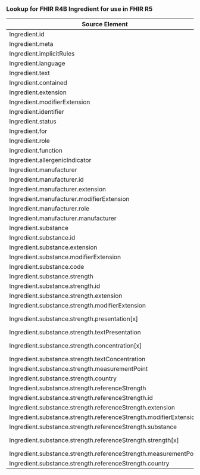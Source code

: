 ### Lookup for FHIR R4B Ingredient for use in FHIR R5

| Source Element | Usage | Target |
| -------------- | ----- | ------ |
| Ingredient.id | UseElementSameName | Ingredient.id |
| Ingredient.meta | UseElementSameName | Ingredient.meta |
| Ingredient.implicitRules | UseElementSameName | Ingredient.implicitRules |
| Ingredient.language | UseElementSameName | Ingredient.language |
| Ingredient.text | UseElementSameName | Ingredient.text |
| Ingredient.contained | UseElementSameName | Ingredient.contained |
| Ingredient.extension | UseElementSameName | Ingredient.extension |
| Ingredient.modifierExtension | UseElementSameName | Ingredient.modifierExtension |
| Ingredient.identifier | UseElementSameName | Ingredient.identifier |
| Ingredient.status | UseElementSameName | Ingredient.status |
| Ingredient.for | UseElementSameName | Ingredient.for |
| Ingredient.role | UseElementSameName | Ingredient.role |
| Ingredient.function | UseElementSameName | Ingredient.function |
| Ingredient.allergenicIndicator | UseElementSameName | Ingredient.allergenicIndicator |
| Ingredient.manufacturer | UseElementSameName | Ingredient.manufacturer |
| Ingredient.manufacturer.id | UseElementSameName | Ingredient.manufacturer.id |
| Ingredient.manufacturer.extension | UseElementSameName | Ingredient.manufacturer.extension |
| Ingredient.manufacturer.modifierExtension | UseElementSameName | Ingredient.manufacturer.modifierExtension |
| Ingredient.manufacturer.role | UseElementSameName | Ingredient.manufacturer.role |
| Ingredient.manufacturer.manufacturer | UseElementSameName | Ingredient.manufacturer.manufacturer |
| Ingredient.substance | UseElementSameName | Ingredient.substance |
| Ingredient.substance.id | UseElementSameName | Ingredient.substance.id |
| Ingredient.substance.extension | UseElementSameName | Ingredient.substance.extension |
| Ingredient.substance.modifierExtension | UseElementSameName | Ingredient.substance.modifierExtension |
| Ingredient.substance.code | UseElementSameName | Ingredient.substance.code |
| Ingredient.substance.strength | UseElementSameName | Ingredient.substance.strength |
| Ingredient.substance.strength.id | UseElementSameName | Ingredient.substance.strength.id |
| Ingredient.substance.strength.extension | UseElementSameName | Ingredient.substance.strength.extension |
| Ingredient.substance.strength.modifierExtension | UseElementSameName | Ingredient.substance.strength.modifierExtension |
| Ingredient.substance.strength.presentation[x] | UseExtension | http://hl7.org/fhir/4.3/StructureDefinition/extension-Ingredient.substance.strength.presentation |
| Ingredient.substance.strength.textPresentation | UseElementSameName | Ingredient.substance.strength.textPresentation |
| Ingredient.substance.strength.concentration[x] | UseExtension | http://hl7.org/fhir/4.3/StructureDefinition/extension-Ingredient.substance.strength.concentration |
| Ingredient.substance.strength.textConcentration | UseElementSameName | Ingredient.substance.strength.textConcentration |
| Ingredient.substance.strength.measurementPoint | UseElementSameName | Ingredient.substance.strength.measurementPoint |
| Ingredient.substance.strength.country | UseElementSameName | Ingredient.substance.strength.country |
| Ingredient.substance.strength.referenceStrength | UseElementSameName | Ingredient.substance.strength.referenceStrength |
| Ingredient.substance.strength.referenceStrength.id | UseElementSameName | Ingredient.substance.strength.referenceStrength.id |
| Ingredient.substance.strength.referenceStrength.extension | UseElementSameName | Ingredient.substance.strength.referenceStrength.extension |
| Ingredient.substance.strength.referenceStrength.modifierExtension | UseElementSameName | Ingredient.substance.strength.referenceStrength.modifierExtension |
| Ingredient.substance.strength.referenceStrength.substance | UseElementSameName | Ingredient.substance.strength.referenceStrength.substance |
| Ingredient.substance.strength.referenceStrength.strength[x] | UseExtension | http://hl7.org/fhir/4.3/StructureDefinition/extension-Ingredient.substance.strength.referenceStrength.strength |
| Ingredient.substance.strength.referenceStrength.measurementPoint | UseElementSameName | Ingredient.substance.strength.referenceStrength.measurementPoint |
| Ingredient.substance.strength.referenceStrength.country | UseElementSameName | Ingredient.substance.strength.referenceStrength.country |
